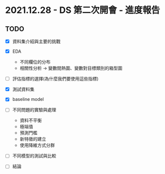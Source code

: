 # 2021.12.28 - DS 第二次開會 - 進度報告

## TODO

- [x]  資料集介紹與主要的挑戰
- [x]  EDA
    - 不同欄位的分布
    - 相關性分析 → 變數間熱圖、變數對目標類別的箱型圖
        
- [ ]  評估指標的選擇(為什麼我們要使用這些指標)
- [x]  測試資料集
- [x]  baseline model
- [ ]  不同問題的實驗與處理
    - 資料不平衡
    - 極端值
    - 預測門檻
    - 新特徵的建立
    - 使用降維方式分群
- [ ]  不同模型的測試與比較
- [ ]  結論